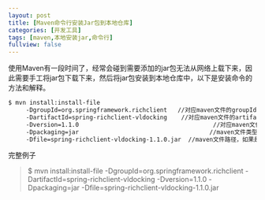 ```yaml
---
layout: post
title: [Maven命令行安装Jar包到本地仓库]
categories: [开发工具]
tags: [maven,本地安装jar,命令行]
fullview: false
---
```

使用Maven有一段时间了，经常会碰到需要添加的jar包无法从网络上载下来，因此需要手工将jar包下载下来，然后将jar包安装到本地仓库中，以下是安装命令的方法和解释。
```bash
$ mvn install:install-file
     -DgroupId=org.springframework.richclient   //对应maven文件的groupId
     -DartifactId=spring-richclient-vldocking    //对应maven文件的artifactId
     -Dversion=1.1.0                                      //对应maven文件的version
     -Dpackaging=jar                                     //maven文件类型
     -Dfile=spring-richclient-vldocking-1.1.0.jar  //maven文件路径，如果是当前目录，则直接写文件名
```

完整例子

> $ mvn install:install-file -DgroupId=org.springframework.richclient -DartifactId=spring-richclient-vldocking -Dversion=1.1.0 -Dpackaging=jar -Dfile=spring-richclient-vldocking-1.1.0.jar

